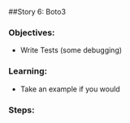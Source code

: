 
##Story 6: Boto3

### Objectives:
- Write Tests (some debugging)

### Learning:
- Take an example if you would
### Steps:
